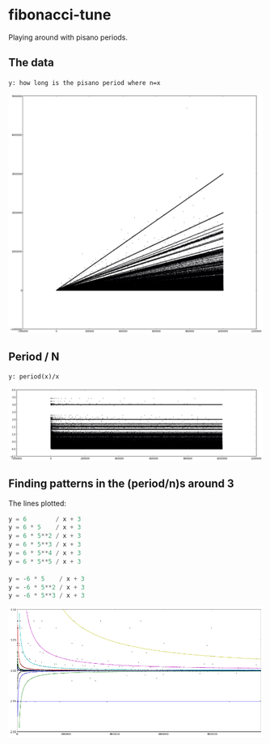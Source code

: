# fibonacci-tune

Playing around with pisano periods.

## The data

`y: how long is the pisano period where n=x`

![the data](images/periods.png)

## Period / N

`y: period(x)/x`

![first derivitive](images/deriv_periods.png)

## Finding patterns in the (period/n)s around 3

The lines plotted:

```js
y = 6        / x + 3
y = 6 * 5    / x + 3
y = 6 * 5**2 / x + 3
y = 6 * 5**3 / x + 3
y = 6 * 5**4 / x + 3
y = 6 * 5**5 / x + 3

y = -6 * 5    / x + 3
y = -6 * 5**2 / x + 3
y = -6 * 5**3 / x + 3
```

![lines](images/lines_around_3.png)
